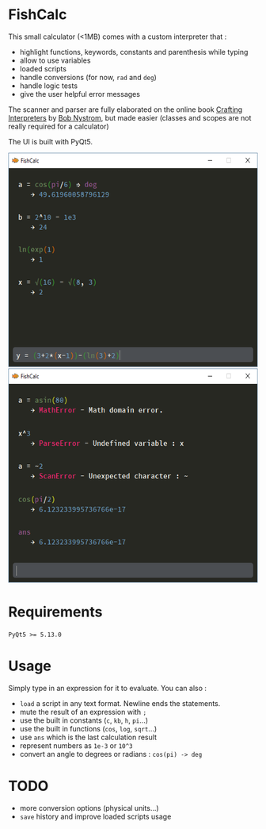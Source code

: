 # FishCalc

This small calculator (<1MB) comes with a custom interpreter that :
- highlight functions, keywords, constants and parenthesis while typing
- allow to use variables
- loaded scripts
- handle conversions (for now, ```rad``` and ```deg```)
- handle logic tests
- give the user helpful error messages

The scanner and parser are fully elaborated on the  online book [Crafting Interpreters](https://craftinginterpreters.com/) by [Bob Nystrom](https://github.com/munificent), but made easier (classes and scopes are not really required for a calculator)

The UI is built with PyQt5.

<img src="Capture.PNG" height="432" width="602">

<img src="Capture2.PNG" height="432" width="602">


# Requirements

```PyQt5 >= 5.13.0```

# Usage

Simply type in an expression for it to evaluate. You can also :
- ```load``` a script in any text format. Newline ends the statements.
- mute the result of an expression with ```;```
- use the built in constants (```c```, ```kb```, ```h```, ```pi```...)
- use the built in functions (```cos```, ```log```, ```sqrt```...)
- use ```ans``` which is the last calculation result
- represent numbers as ```1e-3``` or ```10^3```
- convert an angle to degrees or radians : ```cos(pi) -> deg```
 
# TODO
- more conversion options (physical units...)
- ```save``` history and improve loaded scripts usage
